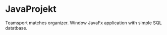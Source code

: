 # JavaProjekt

Teamsport matches organizer.
Window JavaFx application with simple SQL datatbase.



